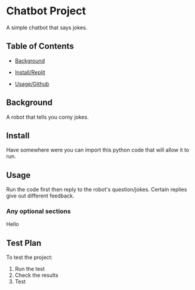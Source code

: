 # Chatbot Project

A simple chatbot that says jokes.

## Table of Contents

- [Background](#background)

- [Install/Replit](#https://replit.com/@JoshuaCipriano/Chatbot-JC#READ.md)

- [Usage/Github](#https://github.com)

## Background

A robot that tells you corny jokes.

## Install

Have somewhere were you can import this python code that will allow it to run.

## Usage

Run the code first then reply to the robot's question/jokes. Certain replies give out different feedback.

### Any optional sections

Hello

## Test Plan

To test the project:

1.  Run the test
2.  Check the results
3. Test
